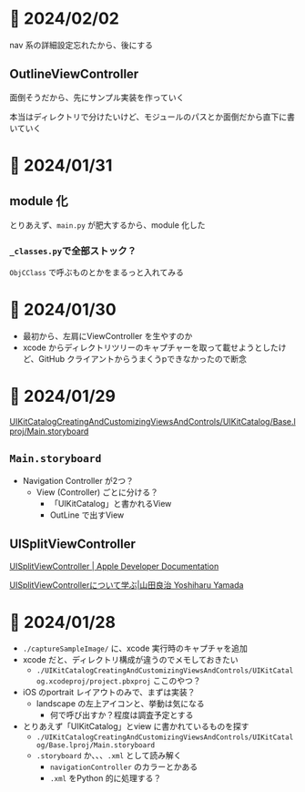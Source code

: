 # 📝 2024/02/02


nav 系の詳細設定忘れたから、後にする


## OutlineViewController

面倒そうだから、先にサンプル実装を作っていく

本当はディレクトリで分けたいけど、モジュールのパスとか面倒だから直下に書いていく

# 📝 2024/01/31

## module 化

とりあえず、`main.py` が肥大するから、module 化した

### `_classes.py`で全部ストック？

`ObjCClass` で呼ぶものとかをまるっと入れてみる

# 📝 2024/01/30

- 最初から、左肩にViewController を生やすのか
- xcode からディレクトリツリーのキャプチャーを取って載せようとしたけど、GitHub クライアントからうまくうpできなかったので断念

# 📝 2024/01/29

[UIKitCatalogCreatingAndCustomizingViewsAndControls/UIKitCatalog/Base.lproj/Main.storyboard](https://github.com/pome-ta/pystaUIKitCatalogChallenge/blob/main/UIKitCatalogCreatingAndCustomizingViewsAndControls/UIKitCatalog/Base.lproj/Main.storyboard)

## `Main.storyboard`

- Navigation Controller が2つ？
  - View (Controller) ごとに分ける？
    - 「UIKitCatalog」と書かれるView
    - OutLine で出すView

## UISplitViewController

[UISplitViewController | Apple Developer Documentation](https://developer.apple.com/documentation/uikit/uisplitviewcontroller?language=objc)

[UISplitViewControllerについて学ぶ|山田良治 Yoshiharu Yamada](https://note.com/raiso/n/n23c156e360e5)

# 📝 2024/01/28

- `./captureSampleImage/` に、xcode 実行時のキャプチャを追加
- xcode だと、ディレクトリ構成が違うのでメモしておきたい
  - `./UIKitCatalogCreatingAndCustomizingViewsAndControls/UIKitCatalog.xcodeproj/project.pbxproj` ここのやつ？
- iOS のportrait レイアウトのみで、まずは実装？
  - landscape の左上アイコンと、挙動は気になる
    - 何で呼び出すか？程度は調査予定とする
- とりあえず「UIKitCatalog」とview に書かれているものを探す
  - `./UIKitCatalogCreatingAndCustomizingViewsAndControls/UIKitCatalog/Base.lproj/Main.storyboard`
  - `.storyboard` か、、、`.xml` として読み解く
    - `navigationController` のカラーとかある
    - `.xml` をPython 的に処理する？
